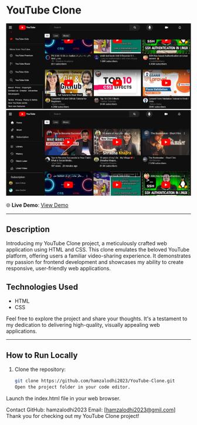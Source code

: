 # YouTube Clone

![YouTube Clone](https://github.com/hamzalodhi2023/YouTube-Clone/blob/master/youtube1.png)
![YouTube Clone](https://github.com/hamzalodhi2023/YouTube-Clone/blob/master/youtube2.png)

🌐 **Live Demo**: [View Demo](https://hamzalodhi2023.github.io/YouTube-Clone/)

---

## Description

Introducing my YouTube Clone project, a meticulously crafted web application using HTML and CSS. This clone emulates the beloved YouTube platform, offering users a familiar video-sharing experience. It demonstrates my passion for frontend development and showcases my ability to create responsive, user-friendly web applications.

## Technologies Used

- HTML
- CSS

Feel free to explore the project and share your thoughts. It's a testament to my dedication to delivering high-quality, visually appealing web applications.

---

## How to Run Locally

1. Clone the repository:

   ```bash
   git clone https://github.com/hamzalodhi2023/YouTube-Clone.git
   Open the project folder in your code editor.
   ```

Launch the index.html file in your web browser.

Contact
GitHub: hamzalodhi2023
Email: [hamzalodhi2023@gmil.com]
Thank you for checking out my YouTube Clone project!
